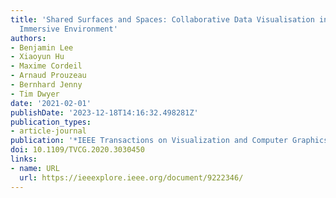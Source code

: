 ```yaml
---
title: 'Shared Surfaces and Spaces: Collaborative Data Visualisation in a Co-located
  Immersive Environment'
authors:
- Benjamin Lee
- Xiaoyun Hu
- Maxime Cordeil
- Arnaud Prouzeau
- Bernhard Jenny
- Tim Dwyer
date: '2021-02-01'
publishDate: '2023-12-18T14:16:32.498281Z'
publication_types:
- article-journal
publication: '*IEEE Transactions on Visualization and Computer Graphics*'
doi: 10.1109/TVCG.2020.3030450
links:
- name: URL
  url: https://ieeexplore.ieee.org/document/9222346/
---
```

